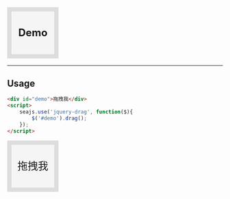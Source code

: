 # Demo

---

## Usage

```html
<div id="demo">拖拽我</div>
<script>
	seajs.use('jquery-drag', function($){
		$('#demo').drag();
	});
</script>
```

<style>
	
	#demo{
		width: 100px;
		height: 100px;
		text-align: center;
		line-height: 100px;
		font-size: 24px;
		background: #f5f5f5;
		border: 10px solid #ddd;
		z-index: 1;
	}

</style>

<div id="demo">拖拽我</div>

<script>
	seajs.use('jquery-drag', function($){
		$('#demo').drag();
	});
</script>
